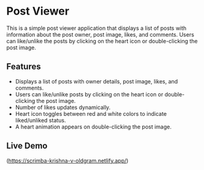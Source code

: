 # Post Viewer

This is a simple post viewer application that displays a list of posts with information about the post owner, post image, likes, and comments. Users can like/unlike the posts by clicking on the heart icon or double-clicking the post image.

## Features

- Displays a list of posts with owner details, post image, likes, and comments.
- Users can like/unlike posts by clicking on the heart icon or double-clicking the post image.
- Number of likes updates dynamically.
- Heart icon toggles between red and white colors to indicate liked/unliked status.
- A heart animation appears on double-clicking the post image.

## Live Demo

(https://scrimba-krishna-v-oldgram.netlify.app/)
